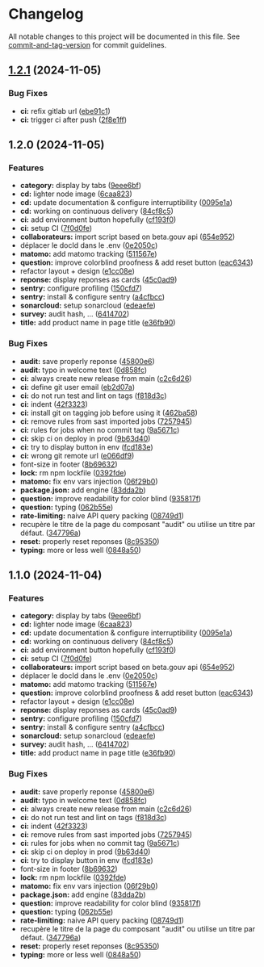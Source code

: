 # Changelog

All notable changes to this project will be documented in this file. See [commit-and-tag-version](https://github.com/absolute-version/commit-and-tag-version) for commit guidelines.

## [1.2.1](https://gitlab.com/incubateur-territoires/incubateur/survey-builder/compare/v1.2.0...v1.2.1) (2024-11-05)


### Bug Fixes

* **ci:** refix gitlab url ([ebe91c1](https://gitlab.com/incubateur-territoires/incubateur/survey-builder/commit/ebe91c1e6a178bbda2f6a76ad4273db3f6dacdd6))
* **ci:** trigger ci after push ([2f8e1ff](https://gitlab.com/incubateur-territoires/incubateur/survey-builder/commit/2f8e1fffa248185ee225fc1e80c82178804ad937))

## 1.2.0 (2024-11-05)


### Features

* **category:** display by tabs ([9eee6bf](https://gitlab.com/incubateur-territoires/incubateur/survey-builder/commit/9eee6bf91b2e7d4be001162eb17e297e85542fb7))
* **cd:** lighter node image ([6caa823](https://gitlab.com/incubateur-territoires/incubateur/survey-builder/commit/6caa823ea414a22e796e1008eb251eb36c48dde7))
* **cd:** update documentation & configure interruptibility ([0095e1a](https://gitlab.com/incubateur-territoires/incubateur/survey-builder/commit/0095e1a70e075af20223d42801aa5634a93709bd))
* **cd:** working on continuous delivery ([84cf8c5](https://gitlab.com/incubateur-territoires/incubateur/survey-builder/commit/84cf8c56b2609d09021f753aac0f0556e0bfb74f))
* **ci:** add environment button hopefully ([cf193f0](https://gitlab.com/incubateur-territoires/incubateur/survey-builder/commit/cf193f0ff26e4bd0bf6920b81a8def309e980418))
* **ci:** setup CI ([7f0d0fe](https://gitlab.com/incubateur-territoires/incubateur/survey-builder/commit/7f0d0fed3510868d0260e678e47709d5ff693f04))
* **collaborateurs:** import script based on beta.gouv api ([654e952](https://gitlab.com/incubateur-territoires/incubateur/survey-builder/commit/654e952fb9bac81098f205dd5bd736d1b6cb2ec9))
* déplacer le docId dans le .env ([0e2050c](https://gitlab.com/incubateur-territoires/incubateur/survey-builder/commit/0e2050c6c24e0889789b1f15463f56147d932c18))
* **matomo:** add matomo tracking ([511567e](https://gitlab.com/incubateur-territoires/incubateur/survey-builder/commit/511567ec60ca22ca27b084ebf89ac91e0a4f40b9))
* **question:** improve colorblind proofness & add reset button ([eac6343](https://gitlab.com/incubateur-territoires/incubateur/survey-builder/commit/eac6343e53749cf3d93bbfd2e6eea9702e5e9b8b))
* refactor layout + design ([e1cc08e](https://gitlab.com/incubateur-territoires/incubateur/survey-builder/commit/e1cc08eff10f39bc8624b9fc69be20dca90123a7))
* **reponse:** display reponses as cards ([45c0ad9](https://gitlab.com/incubateur-territoires/incubateur/survey-builder/commit/45c0ad90d0fcfb24b6b903e297cb22f0097507b0))
* **sentry:** configure profiling ([150cfd7](https://gitlab.com/incubateur-territoires/incubateur/survey-builder/commit/150cfd7ae7b593a952eb6769857ae9f8c114eac9))
* **sentry:** install & configure sentry ([a4cfbcc](https://gitlab.com/incubateur-territoires/incubateur/survey-builder/commit/a4cfbcc4b0fcab62669e194b1ad9c164b34ba07a))
* **sonarcloud:** setup sonarcloud ([edeaefe](https://gitlab.com/incubateur-territoires/incubateur/survey-builder/commit/edeaefe350b275eaa68fa55e10891990648e3c33))
* **survey:** audit hash, ... ([6414702](https://gitlab.com/incubateur-territoires/incubateur/survey-builder/commit/641470257d4fe2b26cb4e528d7fdfd787bc207d5))
* **title:** add product name in page title ([e36fb90](https://gitlab.com/incubateur-territoires/incubateur/survey-builder/commit/e36fb90b041b742ae8d2aa67dca4b6cbd65598ec))


### Bug Fixes

* **audit:** save properly reponse ([45800e6](https://gitlab.com/incubateur-territoires/incubateur/survey-builder/commit/45800e6ef81885e1e48d56e4c5c1b45b6c3120c7))
* **audit:** typo in welcome text ([0d858fc](https://gitlab.com/incubateur-territoires/incubateur/survey-builder/commit/0d858fc4abce573e352200f1da24b77c92e219c8))
* **ci:** always create new release from main ([c2c6d26](https://gitlab.com/incubateur-territoires/incubateur/survey-builder/commit/c2c6d26a1862f1e9847212669c0546e0cab9557c))
* **ci:** define git user email ([eb2d07a](https://gitlab.com/incubateur-territoires/incubateur/survey-builder/commit/eb2d07a3004ec321c5e5ba747317f8d3f477d9d6))
* **ci:** do not run test and lint on tags ([f818d3c](https://gitlab.com/incubateur-territoires/incubateur/survey-builder/commit/f818d3cdc0a4703c9b8ccf980f11d54eae1c1f90))
* **ci:** indent ([42f3323](https://gitlab.com/incubateur-territoires/incubateur/survey-builder/commit/42f33236c5ddf5a9740b06288ddf867fbfa05fd7))
* **ci:** install git on tagging job before using it ([462ba58](https://gitlab.com/incubateur-territoires/incubateur/survey-builder/commit/462ba58e312e2c2be717cdf0847d42c458da133a))
* **ci:** remove rules from sast imported jobs ([7257945](https://gitlab.com/incubateur-territoires/incubateur/survey-builder/commit/72579453282fe540f919d503415be92b49015f85))
* **ci:** rules for jobs when no commit tag ([9a5671c](https://gitlab.com/incubateur-territoires/incubateur/survey-builder/commit/9a5671c2b736da073d3a1b1a5e033bb50d832db0))
* **ci:** skip ci on deploy in prod ([9b63d40](https://gitlab.com/incubateur-territoires/incubateur/survey-builder/commit/9b63d400847893abed4e2d68865d6a6a15fe3554))
* **ci:** try to display button in env ([fcd183e](https://gitlab.com/incubateur-territoires/incubateur/survey-builder/commit/fcd183e87f85ca1a7d2327a7cca1212bb388451c))
* **ci:** wrong git remote url ([e066df9](https://gitlab.com/incubateur-territoires/incubateur/survey-builder/commit/e066df9833ee18c236e9855d55379ea8682c7135))
* font-size in footer ([8b69632](https://gitlab.com/incubateur-territoires/incubateur/survey-builder/commit/8b69632b6e8d501da32e473d274636d23d85962c))
* **lock:** rm npm lockfile ([0392fde](https://gitlab.com/incubateur-territoires/incubateur/survey-builder/commit/0392fde1c4c6d111221911d6345e53c5ae4b9e65))
* **matomo:** fix env vars injection ([06f29b0](https://gitlab.com/incubateur-territoires/incubateur/survey-builder/commit/06f29b02dcddcf4a5abce45e7f2931820df376b6))
* **package.json:** add engine ([83dda2b](https://gitlab.com/incubateur-territoires/incubateur/survey-builder/commit/83dda2bd75cadeacaf6777aebbeec649024f0a31))
* **question:** improve readability for color blind ([935817f](https://gitlab.com/incubateur-territoires/incubateur/survey-builder/commit/935817fc396f4c38112c34c6dd058c654a5cb608))
* **question:** typing ([062b55e](https://gitlab.com/incubateur-territoires/incubateur/survey-builder/commit/062b55eaa442e8aa828c7aa839f8ae54d189feac))
* **rate-limiting:** naive API query packing ([08749d1](https://gitlab.com/incubateur-territoires/incubateur/survey-builder/commit/08749d1597c3936f78a1488302f01c645b09071b))
* recupère le titre de la page du composant "audit" ou utilise un titre par défaut. ([347796a](https://gitlab.com/incubateur-territoires/incubateur/survey-builder/commit/347796a42905f623db19c204cfb3edf0c46c084c))
* **reset:** properly reset reponses ([8c95350](https://gitlab.com/incubateur-territoires/incubateur/survey-builder/commit/8c953500033e40b90aecebcc47dc07db96253e88))
* **typing:** more or less well ([0848a50](https://gitlab.com/incubateur-territoires/incubateur/survey-builder/commit/0848a506a4bcafc1acc3763d4b63ce9835b166e3))

## 1.1.0 (2024-11-04)


### Features

* **category:** display by tabs ([9eee6bf](https://gitlab.com/incubateur-territoires/incubateur/survey-builder/commit/9eee6bf91b2e7d4be001162eb17e297e85542fb7))
* **cd:** lighter node image ([6caa823](https://gitlab.com/incubateur-territoires/incubateur/survey-builder/commit/6caa823ea414a22e796e1008eb251eb36c48dde7))
* **cd:** update documentation & configure interruptibility ([0095e1a](https://gitlab.com/incubateur-territoires/incubateur/survey-builder/commit/0095e1a70e075af20223d42801aa5634a93709bd))
* **cd:** working on continuous delivery ([84cf8c5](https://gitlab.com/incubateur-territoires/incubateur/survey-builder/commit/84cf8c56b2609d09021f753aac0f0556e0bfb74f))
* **ci:** add environment button hopefully ([cf193f0](https://gitlab.com/incubateur-territoires/incubateur/survey-builder/commit/cf193f0ff26e4bd0bf6920b81a8def309e980418))
* **ci:** setup CI ([7f0d0fe](https://gitlab.com/incubateur-territoires/incubateur/survey-builder/commit/7f0d0fed3510868d0260e678e47709d5ff693f04))
* **collaborateurs:** import script based on beta.gouv api ([654e952](https://gitlab.com/incubateur-territoires/incubateur/survey-builder/commit/654e952fb9bac81098f205dd5bd736d1b6cb2ec9))
* déplacer le docId dans le .env ([0e2050c](https://gitlab.com/incubateur-territoires/incubateur/survey-builder/commit/0e2050c6c24e0889789b1f15463f56147d932c18))
* **matomo:** add matomo tracking ([511567e](https://gitlab.com/incubateur-territoires/incubateur/survey-builder/commit/511567ec60ca22ca27b084ebf89ac91e0a4f40b9))
* **question:** improve colorblind proofness & add reset button ([eac6343](https://gitlab.com/incubateur-territoires/incubateur/survey-builder/commit/eac6343e53749cf3d93bbfd2e6eea9702e5e9b8b))
* refactor layout + design ([e1cc08e](https://gitlab.com/incubateur-territoires/incubateur/survey-builder/commit/e1cc08eff10f39bc8624b9fc69be20dca90123a7))
* **reponse:** display reponses as cards ([45c0ad9](https://gitlab.com/incubateur-territoires/incubateur/survey-builder/commit/45c0ad90d0fcfb24b6b903e297cb22f0097507b0))
* **sentry:** configure profiling ([150cfd7](https://gitlab.com/incubateur-territoires/incubateur/survey-builder/commit/150cfd7ae7b593a952eb6769857ae9f8c114eac9))
* **sentry:** install & configure sentry ([a4cfbcc](https://gitlab.com/incubateur-territoires/incubateur/survey-builder/commit/a4cfbcc4b0fcab62669e194b1ad9c164b34ba07a))
* **sonarcloud:** setup sonarcloud ([edeaefe](https://gitlab.com/incubateur-territoires/incubateur/survey-builder/commit/edeaefe350b275eaa68fa55e10891990648e3c33))
* **survey:** audit hash, ... ([6414702](https://gitlab.com/incubateur-territoires/incubateur/survey-builder/commit/641470257d4fe2b26cb4e528d7fdfd787bc207d5))
* **title:** add product name in page title ([e36fb90](https://gitlab.com/incubateur-territoires/incubateur/survey-builder/commit/e36fb90b041b742ae8d2aa67dca4b6cbd65598ec))


### Bug Fixes

* **audit:** save properly reponse ([45800e6](https://gitlab.com/incubateur-territoires/incubateur/survey-builder/commit/45800e6ef81885e1e48d56e4c5c1b45b6c3120c7))
* **audit:** typo in welcome text ([0d858fc](https://gitlab.com/incubateur-territoires/incubateur/survey-builder/commit/0d858fc4abce573e352200f1da24b77c92e219c8))
* **ci:** always create new release from main ([c2c6d26](https://gitlab.com/incubateur-territoires/incubateur/survey-builder/commit/c2c6d26a1862f1e9847212669c0546e0cab9557c))
* **ci:** do not run test and lint on tags ([f818d3c](https://gitlab.com/incubateur-territoires/incubateur/survey-builder/commit/f818d3cdc0a4703c9b8ccf980f11d54eae1c1f90))
* **ci:** indent ([42f3323](https://gitlab.com/incubateur-territoires/incubateur/survey-builder/commit/42f33236c5ddf5a9740b06288ddf867fbfa05fd7))
* **ci:** remove rules from sast imported jobs ([7257945](https://gitlab.com/incubateur-territoires/incubateur/survey-builder/commit/72579453282fe540f919d503415be92b49015f85))
* **ci:** rules for jobs when no commit tag ([9a5671c](https://gitlab.com/incubateur-territoires/incubateur/survey-builder/commit/9a5671c2b736da073d3a1b1a5e033bb50d832db0))
* **ci:** skip ci on deploy in prod ([9b63d40](https://gitlab.com/incubateur-territoires/incubateur/survey-builder/commit/9b63d400847893abed4e2d68865d6a6a15fe3554))
* **ci:** try to display button in env ([fcd183e](https://gitlab.com/incubateur-territoires/incubateur/survey-builder/commit/fcd183e87f85ca1a7d2327a7cca1212bb388451c))
* font-size in footer ([8b69632](https://gitlab.com/incubateur-territoires/incubateur/survey-builder/commit/8b69632b6e8d501da32e473d274636d23d85962c))
* **lock:** rm npm lockfile ([0392fde](https://gitlab.com/incubateur-territoires/incubateur/survey-builder/commit/0392fde1c4c6d111221911d6345e53c5ae4b9e65))
* **matomo:** fix env vars injection ([06f29b0](https://gitlab.com/incubateur-territoires/incubateur/survey-builder/commit/06f29b02dcddcf4a5abce45e7f2931820df376b6))
* **package.json:** add engine ([83dda2b](https://gitlab.com/incubateur-territoires/incubateur/survey-builder/commit/83dda2bd75cadeacaf6777aebbeec649024f0a31))
* **question:** improve readability for color blind ([935817f](https://gitlab.com/incubateur-territoires/incubateur/survey-builder/commit/935817fc396f4c38112c34c6dd058c654a5cb608))
* **question:** typing ([062b55e](https://gitlab.com/incubateur-territoires/incubateur/survey-builder/commit/062b55eaa442e8aa828c7aa839f8ae54d189feac))
* **rate-limiting:** naive API query packing ([08749d1](https://gitlab.com/incubateur-territoires/incubateur/survey-builder/commit/08749d1597c3936f78a1488302f01c645b09071b))
* recupère le titre de la page du composant "audit" ou utilise un titre par défaut. ([347796a](https://gitlab.com/incubateur-territoires/incubateur/survey-builder/commit/347796a42905f623db19c204cfb3edf0c46c084c))
* **reset:** properly reset reponses ([8c95350](https://gitlab.com/incubateur-territoires/incubateur/survey-builder/commit/8c953500033e40b90aecebcc47dc07db96253e88))
* **typing:** more or less well ([0848a50](https://gitlab.com/incubateur-territoires/incubateur/survey-builder/commit/0848a506a4bcafc1acc3763d4b63ce9835b166e3))
